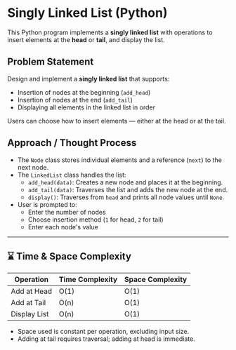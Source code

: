 # Singly Linked List (Python)

This Python program implements a **singly linked list** with operations to insert elements at the **head** or **tail**, and display the list.

## Problem Statement

Design and implement a **singly linked list** that supports:
- Insertion of nodes at the beginning (`add_head`)
- Insertion of nodes at the end (`add_tail`)
- Displaying all elements in the linked list in order

Users can choose how to insert elements — either at the head or at the tail.

## Approach / Thought Process

- The `Node` class stores individual elements and a reference (`next`) to the next node.
- The `LinkedList` class handles the list:
  - `add_head(data)`: Creates a new node and places it at the beginning.
  - `add_tail(data)`: Traverses the list and adds the new node at the end.
  - `display()`: Traverses from `head` and prints all node values until `None`.
- User is prompted to:
  - Enter the number of nodes
  - Choose insertion method (`1` for head, `2` for tail)
  - Enter each node's value

---

## ⌛ Time & Space Complexity

| Operation        | Time Complexity | Space Complexity |
|------------------|------------------|------------------|
| Add at Head      | O(1)             | O(1)             |
| Add at Tail      | O(n)             | O(1)             |
| Display List     | O(n)             | O(1)             |

- Space used is constant per operation, excluding input size.
- Adding at tail requires traversal; adding at head is immediate.
